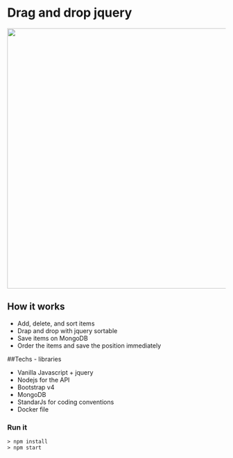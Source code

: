 # Drag and drop jquery

<img src="https://s3-sa-east-1.amazonaws.com/ampuero/recording.gif" width="600">

## How it works

* Add, delete, and sort items 
* Drap and drop with jquery sortable
* Save items on MongoDB
* Order the items and save the position immediately

##Techs - libraries

* Vanilla Javascript + jquery
* Nodejs for the API
* Bootstrap v4
* MongoDB
* StandarJs for coding conventions
* Docker file

### Run it

```
> npm install
> npm start
```





